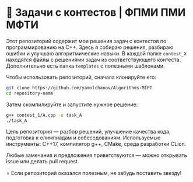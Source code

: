 # 📘 Задачи с контестов | ФПМИ ПМИ МФТИ  

Этот репозиторий содержит мои решения задач с контестов по программированию на C++.
Здесь я собираю решения, разбираю ошибки и улучшаю алгоритмические навыки.
В каждой папке `contest_X` находятся файлы с решениями задач из соответствующего контеста.
Дополнительно есть папка `templates` с полезными шаблонами.  

Чтобы использовать репозиторий, сначала клонируйте его:  
```bash
git clone https://github.com/yamolchanov/Algorithms-MIPT  
cd repository-name
```
Затем скомпилируйте и запустите нужное решение:
```bash
g++ contest_1/A.cpp -o task_A  
./task_A
```
Цель репозитория — разбор решений, улучшение качества кода, подготовка к олимпиадам и собеседованиям.
Используемые инструменты: C++17, компилятор g++, CMake, среда разработки CLion.

Любые замечания и предложения приветствуются — можно открывать issue или делать pull request.

⭐️ Если репозиторий оказался полезным, не забудь поставить звезду!


